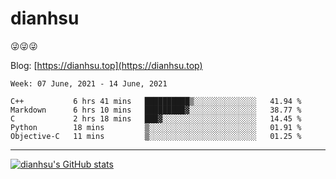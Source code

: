 
# dianhsu

:stuck_out_tongue_winking_eye::stuck_out_tongue_winking_eye::stuck_out_tongue_winking_eye:

Blog: [https://dianhsu.top](https://dianhsu.top)

<!--START_SECTION:waka-->
```text
Week: 07 June, 2021 - 14 June, 2021

C++           6 hrs 41 mins   ██████████▒░░░░░░░░░░░░░░   41.94 % 
Markdown      6 hrs 10 mins   █████████▓░░░░░░░░░░░░░░░   38.77 % 
C             2 hrs 18 mins   ███▓░░░░░░░░░░░░░░░░░░░░░   14.45 % 
Python        18 mins         ▒░░░░░░░░░░░░░░░░░░░░░░░░   01.91 % 
Objective-C   11 mins         ▒░░░░░░░░░░░░░░░░░░░░░░░░   01.25 % 
```
<!--END_SECTION:waka-->

---

[![dianhsu's GitHub stats](https://github-readme-stats.vercel.app/api?username=dianhsu)](https://github.com/anuraghazra/github-readme-stats)
